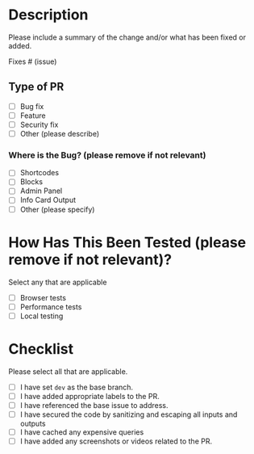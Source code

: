 # Description

Please include a summary of the change and/or what has been fixed or added.

Fixes # (issue)

## Type of PR

- [ ] Bug fix
- [ ] Feature
- [ ] Security fix
- [ ] Other (please describe)

### Where is the Bug? (please remove if not relevant)

- [ ] Shortcodes
- [ ] Blocks
- [ ] Admin Panel
- [ ] Info Card Output
- [ ] Other (please specify)

# How Has This Been Tested (please remove if not relevant)?

Select any that are applicable

- [ ] Browser tests
- [ ] Performance tests
- [ ] Local testing

# Checklist

Please select all that are applicable.

- [ ] I have set `dev` as the base branch.
- [ ] I have added appropriate labels to the PR.
- [ ] I have referenced the base issue to address.
- [ ] I have secured the code by sanitizing and escaping all inputs and outputs
- [ ] I have cached any expensive queries
- [ ] I have added any screenshots or videos related to the PR.
